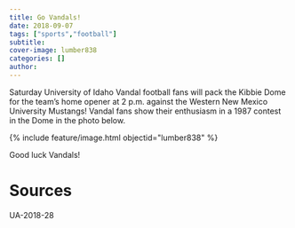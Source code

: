```yaml
---
title: Go Vandals!
date: 2018-09-07
tags: ["sports","football"]
subtitle: 
cover-image: lumber838
categories: []
author: 
---
```


Saturday University of Idaho Vandal football fans will pack the Kibbie Dome for the team’s home opener at 2 p.m. against the Western New Mexico University Mustangs! Vandal fans show their enthusiasm in a 1987 contest in the Dome in the photo below.

{% include feature/image.html objectid="lumber838" %}

Good luck Vandals!

# Sources

UA-2018-28